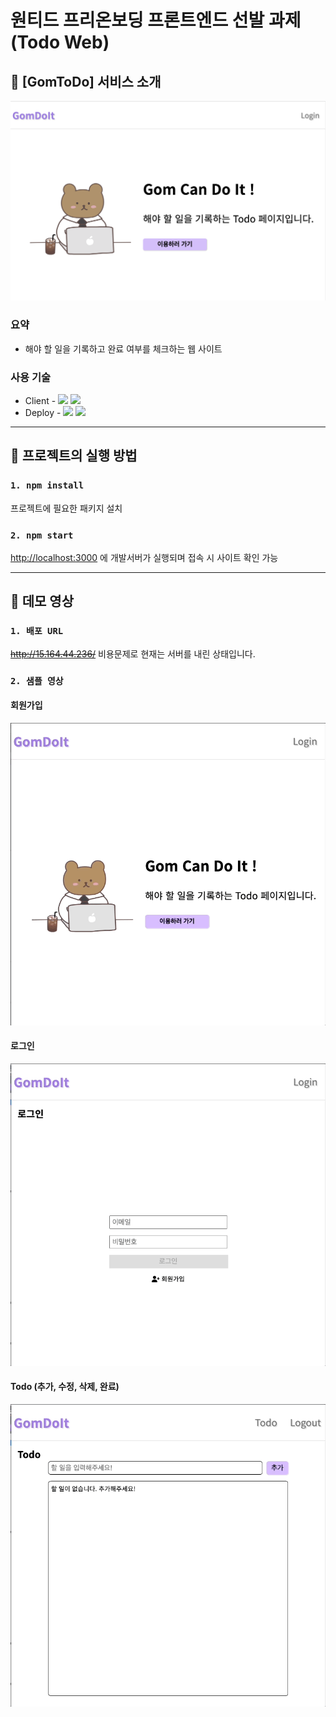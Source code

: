 # 원티드 프리온보딩 프론트엔드 선발 과제 (Todo Web)

## 🐻 [GomToDo] 서비스 소개
![메인 페이지 사진](./README/readme_intro.png)
### 요약
* 해야 할 일을 기록하고 완료 여부를 체크하는 웹 사이트
### 사용 기술
* Client - <img src="https://img.shields.io/badge/React-61DAFB?style=flat-square&logo=React&logoColor=black"/> <img src="https://img.shields.io/badge/styled components-DB7093?style=flat-square&logo=styled-components&logoColor=white"/>
* Deploy - <img src="https://img.shields.io/badge/Amazon EC2-FF9900?style=flat-square&logo=Amazon EC2&logoColor=white"/> <img src="https://img.shields.io/badge/NGINX-009639?style=flat-square&logo=NGINX&logoColor=white"/>

---

## 🐻 프로젝트의 실행 방법
### `1. npm install`
프로젝트에 필요한 패키지 설치
### `2. npm start`
[http://localhost:3000](http://localhost:3000) 에 개발서버가 실행되며 접속 시 사이트 확인 가능

---

## 🐻 데모 영상
### `1. 배포 URL`
~~http://15.164.44.236/~~ 비용문제로 현재는 서버를 내린 상태입니다.

### `2. 샘플 영상`
#### 회원가입
![회원가입 영상](./README/signup.gif)

#### 로그인
![로그인 영상](./README/signin.gif)

#### Todo (추가, 수정, 삭제, 완료)
![todo 영상](./README/todo.gif)
